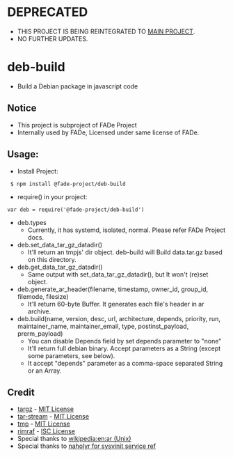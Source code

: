 # DEPRECATED
 * THIS PROJECT IS BEING REINTEGRATED TO [MAIN PROJECT](https://github.com/fade-project/fade).
 * NO FURTHER UPDATES.

# deb-build
 * Build a Debian package in javascript code

## Notice
 * This project is subproject of FADe Project
 * Internally used by FADe, Licensed under same license of FADe.

## Usage:
 * Install Project:
```
 $ npm install @fade-project/deb-build
```
 * require() in your project:
```
var deb = require('@fade-project/deb-build')
```
 * deb.types
   * Currently, it has systemd, isolated, normal. Please refer FADe Project docs.
 * deb.set_data_tar_gz_datadir()
   * It'll return an tmpjs' dir object. deb-build will Build data.tar.gz based on this directory.
 * deb.get_data_tar_gz_datadir()
   * Same output with set_data_tar_gz_datadir(), but It won't (re)set object.
 * deb.generate_ar_header(filename, timestamp, owner_id, group_id, filemode, filesize)
   * It'll return 60-byte Buffer. It generates each file's header in ar archive.
 * deb.build(name, version, desc, url, architecture, depends, priority, run, maintainer_name, maintainer_email, type, postinst_payload, prerm_payload)
   * You can disable Depends field by set depends parameter to "none"
   * It'll return full debian binary. Accept parameters as a String (except some parameters, see below).
   * It accept "depends" parameter as a comma-space separated String or an Array.

## Credit
 * [targz](https://github.com/miskun/targz) - [MIT License](https://github.com/miskun/targz/blob/master/LICENSE)
 * [tar-stream](https://www.npmjs.com/package/tar-stream) - [MIT License](https://github.com/mafintosh/tar-stream/blob/master/LICENSE)
 * [tmp](https://github.com/raszi/node-tmp) - [MIT License](https://github.com/raszi/node-tmp/blob/master/LICENSE)
 * [rimraf](https://github.com/isaacs/rimraf) - [ISC License](https://github.com/isaacs/rimraf/blob/master/LICENSE)
 * Special thanks to [wikipedia:en:ar (Unix)](https://en.wikipedia.org/wiki/Ar_%28Unix%29)
 * Special thanks to [naholyr for sysvinit service ref](https://gist.github.com/naholyr/4275302)
